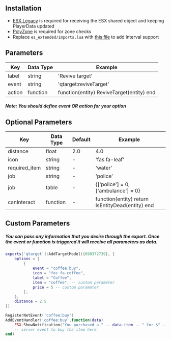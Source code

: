 ## Installation
- [ESX Legacy](https://github.com/esx-framework/esx-legacy) is required for receiving the ESX shared object and keeping PlayerData updated
- [PolyZone](https://github.com/mkafrin/PolyZone) is required for zone checks
- Replace `es_extended/imports.lua` with [this file](https://github.com/thelindat/es_extended/blob/linden/imports.lua) to add Interval support

## Parameters
| Key | Data Type | Example |
| --- | --- | --- |
| label | string | 'Revive target' |
| event | string | 'qtarget:reviveTarget' |
| action | function | function(entity) ReviveTarget(entity) end |  

##### Note: You should define event *OR* action for your option

## Optional Parameters
| Key | Data Type | Default | Example |
| --- | --- | --- | --- |
| distance | float | 2.0 | 4.0 |
| icon | string | - | 'fas fa-leaf' |
| required_item | string | - | 'water' |
| job | string | - | 'police' |
| job | table | - | {['police'] = 0, ['ambulance'] = 0} |
| canInteract | function | - | function(entity) return IsEntityDead(entity) end |  

## Custom Parameters
##### You can pass any information that you desire through the export. Once the event or function is triggered it will receive all parameters as data.
```lua
exports['qtarget']:AddTargetModel({690372739}, {
    options = {
        {
            event = "coffee:buy",
            icon = "fas fa-coffee",
            label = "Coffee",
            item = "coffee", -- custom parameter
            price = 5 -- custom parameter
        },
    },
    distance = 2.5
})

RegisterNetEvent('coffee:buy')
AddEventHandler('coffee:buy',function(data)
    ESX.ShowNotification("You purchased a " .. data.item .. " for $" .. data.price .. ". Enjoy!")
    -- server event to buy the item here
end)
```
